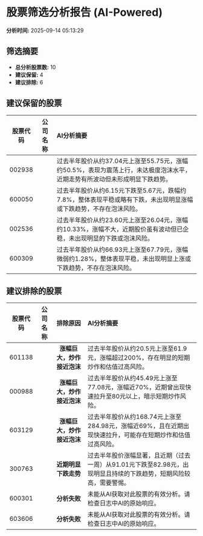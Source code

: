 # 股票筛选分析报告 (AI-Powered)

**分析时间:** 2025-09-14 05:13:29

## 筛选摘要

- **总分析股票数:** 10
- **建议保留:** 4
- **建议排除:** 6

## 建议保留的股票

| 股票代码 | 公司名称 | AI分析摘要 |
|:---:|:---:|:---|
| 002938 |  | 过去半年股价从约37.04元上涨至55.75元，涨幅约50.5%，表现为震荡上行，未达极度泡沫水平，近期走势有所波动但未形成明显下跌趋势。 |
| 600050 |  | 过去半年股价从约6.15元下跌至5.67元，跌幅约7.8%，整体表现平稳或略有下跌，未出现明显涨幅或下跌趋势，不存在泡沫风险。 |
| 002536 |  | 过去半年股价从约23.60元上涨至26.04元，涨幅约10.33%，涨幅不大，近期股价虽有波动但已企稳，未出现明显的下跌或泡沫风险。 |
| 600309 |  | 过去半年股价从约66.93元上涨至67.79元，涨幅微弱约1.28%，整体表现平稳，未出现明显上涨或下跌趋势，不存在泡沫风险。 |

## 建议排除的股票

| 股票代码 | 公司名称 | 排除原因 | AI分析摘要 |
|:---:|:---:|:---:|:---|
| 601138 |  | **涨幅巨大，炒作接近泡沫** | 过去半年股价从约20.5元上涨至61.9元，涨幅超过200%，存在明显的短期炒作和估值过高风险。 |
| 000988 |  | **涨幅巨大，炒作接近泡沫** | 过去半年股价从约45.49元上涨至77.08元，涨幅近70%，近期曾出现快速拉升至80元以上，暗示短期炒作风险。 |
| 603129 |  | **涨幅巨大，炒作接近泡沫** | 过去半年股价从约168.74元上涨至284.98元，涨幅近69%，且在近期出现快速拉升，可能存在短期炒作和估值过高风险。 |
| 300763 |  | **近期明显下跌走势** | 过去半年股价涨幅显著，且近期（过去一周）从91.01元下跌至82.98元，出现明显且持续的下跌趋势，短期风险较高，需要警惕。 |
| 600301 |  | **分析失败** | 未能从AI获取对此股票的有效分析。请检查日志中AI的原始响应。 |
| 603606 |  | **分析失败** | 未能从AI获取对此股票的有效分析。请检查日志中AI的原始响应。 |
